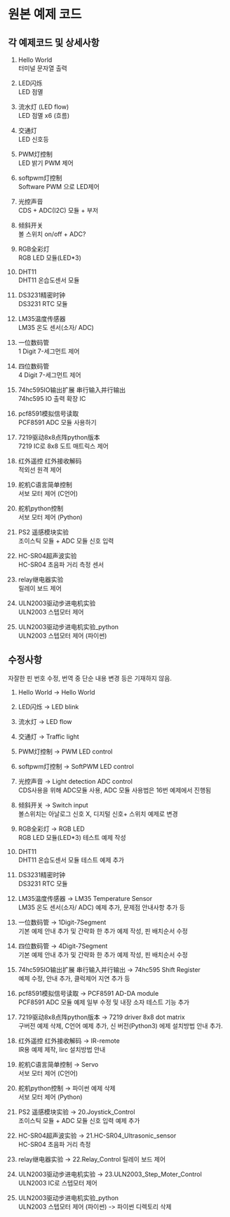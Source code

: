 # 원본 예제 코드  

## 각 예제코드 및 상세사항  

1. Hello World  
터미널 문자열 출력  

2. LED闪烁  
LED 점멸  

3. 流水灯 (LED flow)  
LED 점멸 x6 (흐름)  

4. 交通灯  
LED 신호등  

5. PWM灯控制  
LED 밝기 PWM 제어  

6. softpwm灯控制  
Software PWM 으로 LED제어  

7. 光控声音  
CDS + ADC(I2C) 모듈 + 부저  

8. 倾斜开关  
볼 스위치 on/off + ADC?  

9. RGB全彩灯  
RGB LED 모듈(LED*3)  

10. DHT11  
DHT11 온습도센서 모듈  

11. DS3231精密时钟  
DS3231 RTC 모듈  

12. LM35温度传感器  
LM35 온도 센서(소자/ ADC)  

13. 一位数码管  
1 Digit 7-세그먼트 제어  

14. 四位数码管  
4 Digit 7-세그먼트 제어

15. 74hc595IO输出扩展  串行输入并行输出  
74hc595 IO 출력 확장 IC  

16. pcf8591模拟信号读取  
PCF8591 ADC 모듈 사용하기  

17. 7219驱动8x8点阵python版本  
7219 IC로 8x8 도트 매트릭스 제어  

18. 红外遥控 红外接收解码  
적외선 원격 제어  

19. 舵机C语言简单控制  
서보 모터 제어 (C언어)  

20. 舵机python控制  
서보 모터 제어 (Python)  

21. PS2 遥感模块实验  
조이스틱 모듈 + ADC 모듈 신호 입력  

22. HC-SR04超声波实验  
HC-SR04 초음파 거리 측정 센서  

23. relay继电器实验  
릴레이 보드 제어  

24. ULN2003驱动步进电机实验  
ULN2003 스텝모터 제어  

25. ULN2003驱动步进电机实验_python  
ULN2003 스텝모터 제어 (파이썬)  

## 수정사항

자잘한 핀 번호 수정, 번역 중 단순 내용 변경 등은 기재하지 않음.

1. Hello World -> Hello World  

2. LED闪烁 -> LED blink  

3. 流水灯 -> LED flow  

4. 交通灯 -> Traffic light  

5. PWM灯控制 -> PWM LED control  

6. softpwm灯控制 -> SoftPWM LED control  

7. 光控声音 -> Light detection ADC control  
CDS사용을 위해 ADC모듈 사용, ADC 모듈 사용법은 16번 예제에서 진행됨

8. 倾斜开关 -> Switch input  
볼스위치는 아날로그 신호 X, 디지털 신호+ 스위치 예제로 변경

9. RGB全彩灯 -> RGB LED  
RGB LED 모듈(LED*3) 테스트 예제 작성  

10. DHT11  
DHT11 온습도센서 모듈 테스트 예제 추가  

11. DS3231精密时钟  
DS3231 RTC 모듈  

12. LM35温度传感器 -> LM35 Temperature Sensor  
LM35 온도 센서(소자/ ADC) 예제 추가, 문제점 안내사항 추가 등  

13. 一位数码管 -> 1Digit-7Segment  
기본 예제 안내 추가 및 간략화 한 추가 예제 작성, 핀 배치순서 수정  

14. 四位数码管 -> 4Digit-7Segment  
기본 예제 안내 추가 및 간략화 한 추가 예제 작성, 핀 배치순서 수정  

15. 74hc595IO输出扩展  串行输入并行输出 -> 74hc595 Shift Register  
예제 수정, 안내 추가, 클럭제어 지연 추가 등  

16. pcf8591模拟信号读取 -> PCF8591 AD-DA module  
PCF8591 ADC 모듈 예제 일부 수정 및 내장 소자 테스트 기능 추가  

17. 7219驱动8x8点阵python版本 -> 7219 driver 8x8 dot matrix  
구버전 예제 삭제, C언어 예제 추가, 신 버전(Python3) 에제 설치방법 안내 추가.  

18. 红外遥控 红外接收解码 -> IR-remote  
IR용 예제 제작, lirc 설치방법 안내  

19. 舵机C语言简单控制  -> Servo  
서보 모터 제어 (C언어)  

20. 舵机python控制 -> 파이썬 예제 삭제  
서보 모터 제어 (Python)  

21. PS2 遥感模块实验 -> 20.Joystick_Control  
조이스틱 모듈 + ADC 모듈 신호 입력 예제 추가  

22. HC-SR04超声波实验 -> 21.HC-SR04_Ultrasonic_sensor  
HC-SR04 초음파 거리 측정  

23. relay继电器实验 -> 22.Relay_Control
릴레이 보드 제어  

24. ULN2003驱动步进电机实验 -> 23.ULN2003_Step_Moter_Control  
ULN2003 IC로 스텝모터 제어  

25. ULN2003驱动步进电机实验_python  
ULN2003 스텝모터 제어 (파이썬) -> 파이썬 디렉토리 삭제  
